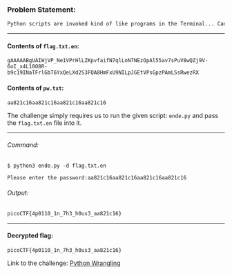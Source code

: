 ### Problem Statement:
```txt
Python scripts are invoked kind of like programs in the Terminal... Can you run this Python script using this password to get the flag?
```

---

#### Contents of `flag.txt.en`:
    gAAAAABgUAIWjVP_Ne1VPrHlLZKpvfaifN7qlLoN7NEzOpAl55av7sPuV8wQZj9V-6oI_x4L10O8R-b9c19INaTFrlGbT6YxQeLXd2S3FQA8HmFxU9NILpJGEtVPsGpzPAmLSsRwezRX

#### Contents of `pw.txt`:
    aa821c16aa821c16aa821c16aa821c16

The challenge simply requires us to run the given script: `ende.py` and pass the `flag.txt.en` file into it.

---

###### Command:
```shell
$ python3 ende.py -d flag.txt.en

Please enter the password:aa821c16aa821c16aa821c16aa821c16
```

###### Output:
```txt
picoCTF{4p0110_1n_7h3_h0us3_aa821c16}
```

---

#### Decrypted flag:
    picoCTF{4p0110_1n_7h3_h0us3_aa821c16}


Link to the challenge: [Python Wrangling](https://play.picoctf.org/practice/challenge/166)
